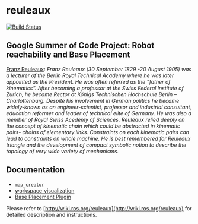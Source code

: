 # reuleaux

[![Build Status](https://travis-ci.com/ros-industrial-consortium/reuleaux.svg?branch=master)](https://travis-ci.com/ros-industrial-consortium/reuleaux)

## Google Summer of Code Project: Robot reachability and Base Placement


[Franz Reuleaux](https://en.wikipedia.org/wiki/Franz_Reuleaux): 
*Franz Reuleaux (30 September 1829 -20 August 1905) was a lecturer of the Berlin Royal Technical Academy where he was later appointed as the President. He was often referred as the “father of kinematics”. After becoming a professor at the Swiss Federal Institute of Zurich, he became Rector at Königs Technischen Hochschule Berlin – Charlottenburg. Despite his involvement in German politics he became widely-known as an engineer-scientist, professor and industrial consultant, education reformer and leader of technical elite of Germany. He was also a member of Royal Swiss Acedemy of Sciences.*
*Reuleaux relied deeply on the concept of kinematic chain which could be abstracted in kinematic pairs- chains of elementary links. Constraints on each kinematic pairs can lead to constraints on whole machine. He is best remembered for Reuleaux triangle and the development of compact symbolic notion to describe the topology of very wide variety of mechanisms.*


## Documentation
+ [`map_creator`](https://github.com/ros-industrial-consortium/reuleaux/tree/master/map_creator)
+ [workspace_visualization](https://github.com/ros-industrial-consortium/reuleaux/tree/master/workspace_visualization)
+ [Base Placement Plugin](https://github.com/ros-industrial-consortium/reuleaux/tree/master/base_placement_plugin)

Please refer to [http://wiki.ros.org/reuleaux](http://wiki.ros.org/reuleaux) for detailed description and instructions.
